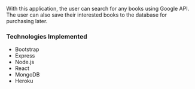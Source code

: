 With this application, the user can search for any books using Google API.
The user can also save their interested books to the database for purchasing later.

### Technologies Implemented

* Bootstrap
* Express
* Node.js
* React
* MongoDB
* Heroku
